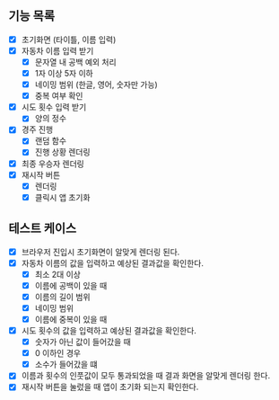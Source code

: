 ## 기능 목록

- [x] 초기화면 (타이틀, 이름 입력)
- [x] 자동차 이름 입력 받기
  - [x] 문자열 내 공백 예외 처리
  - [x] 1자 이상 5자 이하
  - [x] 네이밍 범위 (한글, 영어, 숫자만 가능)
  - [x] 중복 여부 확인
- [x] 시도 횟수 입력 받기
  - [x] 양의 정수
- [x] 경주 진행
  - [x] 랜덤 함수
  - [x] 진행 상황 렌더링
- [x] 최종 우승자 렌더링
- [x] 재시작 버튼
  - [x] 렌더링
  - [x] 클릭시 앱 초기화

## 테스트 케이스

- [x] 브라우저 진입시 초기화면이 알맞게 렌더링 된다.
- [x] 자동차 이름의 값을 입력하고 예상된 결과값을 확인한다.
  - [x] 최소 2대 이상
  - [x] 이름에 공백이 있을 때
  - [x] 이름의 길이 범위
  - [x] 네이밍 범위
  - [x] 이름에 중복이 있을 때
- [x] 시도 횟수의 값을 입력하고 예상된 결과값을 확인한다.
  - [x] 숫자가 아닌 값이 들어갔을 때
  - [x] 0 이하인 경우
  - [x] 소수가 들어갔을 떄
- [x] 이름과 횟수의 인풋값이 모두 통과되었을 때 결과 화면을 알맞게 렌더링 한다.
- [x] 재시작 버튼을 눌렀을 때 앱이 초기화 되는지 확인한다.
